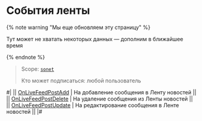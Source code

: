 # События ленты

{% note warning "Мы еще обновляем эту страницу" %}

Тут может не хватать некоторых данных — дополним в ближайшее время

{% endnote %}

> Scope: [`sonet`](../../scopes/permissions.md)
>
> Кто может подписаться: любой пользователь

#|
|| [OnLiveFeedPostAdd](./on-live-feed-post-add.md) | На добавление сообщения в Ленту новостей ||
|| [OnLiveFeedPostDelete](./on-live-feed-post-delete.md) | На удаление сообщения из Ленты новостей ||
|| [OnLiveFeedPostUpdate](./on-live-feed-post-update.md) | На редактирование сообщения в Ленте новостей ||
|#
